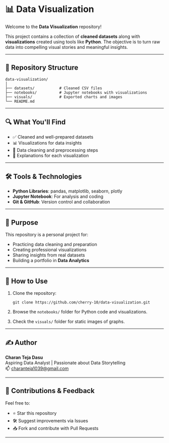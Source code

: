 # 📊 Data Visualization

Welcome to the **Data Visualization** repository!

This project contains a collection of **cleaned datasets** along with **visualizations** created using tools like **Python**. The objective is to turn raw data into compelling visual stories and meaningful insights.

---

## 📁 Repository Structure

```
data-visualization/
│
├── datasets/           # Cleaned CSV files
├── notebooks/          # Jupyter notebooks with visualizations
├── visuals/            # Exported charts and images
└── README.md
```

---

## 🔍 What You'll Find

- ✅ Cleaned and well-prepared datasets
- 📊 Visualizations for data insights
- 🧹 Data cleaning and preprocessing steps
- 🧠 Explanations for each visualization

---

## 🛠 Tools & Technologies

- **Python Libraries**: pandas, matplotlib, seaborn, plotly
- **Jupyter Notebook**: For analysis and coding
- **Git & GitHub**: Version control and collaboration

---

## 🎯 Purpose

This repository is a personal project for:

- Practicing data cleaning and preparation
- Creating professional visualizations
- Sharing insights from real datasets
- Building a portfolio in **Data Analytics**

---

## 🚀 How to Use

1. Clone the repository:
   ```
   git clone https://github.com/cherry-10/data-visualization.git
   ```

2. Browse the `notebooks/` folder for Python code and visualizations.
3. Check the `visuals/` folder for static images of graphs.

---

## ✍️ Author

**Charan Teja Dasu**  
Aspiring Data Analyst | Passionate about Data Storytelling  
📫 charanteja1039@gmail.com 

---

## 🙌 Contributions & Feedback

Feel free to:
- ⭐ Star this repository
- 🛠 Suggest improvements via Issues
- 📥 Fork and contribute with Pull Requests

---
